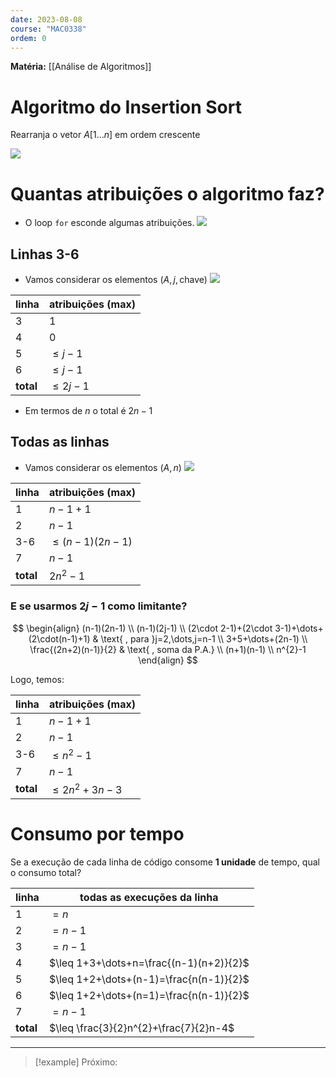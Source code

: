 ```yaml
---
date: 2023-08-08
course: "MAC0338"
ordem: 0
---
```

**Matéria:** [[Análise de Algoritmos]]

# Algoritmo do Insertion Sort

Rearranja o vetor $A[1\dots n]$ em ordem crescente

![](https://i.imgur.com/USrMUSl.png)

# Quantas atribuições o algoritmo faz?
- O loop `for` esconde algumas atribuições.
![](https://i.imgur.com/5QkJydJ.png)
## Linhas 3-6
- Vamos considerar os elementos $(A,j,\text{chave})$
![](https://i.imgur.com/AdRqxCy.png)

| linha     | atribuições (max) |
| --------- | ----------------- |
| 3         | 1                 |
| 4         | 0                 |
| 5         | $\leq j-1$        |
| 6         | $\leq j-1$        |
| **total** | $\leq 2j-1$                 |

- Em termos de $n$ o total é $2n-1$

## Todas as linhas
- Vamos considerar os elementos $(A,n)$
![](https://i.imgur.com/mVH6sEW.png)

| linha     | atribuições (max) |
| --------- | ----------------- |
| 1         | $n-1+1$               |
| 2         | $n-1$             |
| 3-6       | $\leq(n-1)(2n-1)$     |
| 7         | $n-1$             |
| **total** | $2n^{2}-1$        | 

### E se usarmos $2j-1$ como limitante?
$$
\begin{align}
(n-1)(2n-1) \\
(n-1)(2j-1) \\
(2\cdot 2-1)+(2\cdot 3-1)+\dots+(2\cdot(n-1)+1) & \text{ , para }j=2,\dots,j=n-1 \\
3+5+\dots+(2n-1) \\
\frac{(2n+2)(n-1)}{2} & \text{ , soma da P.A.} \\
(n+1)(n-1) \\
n^{2}-1
\end{align}
$$

Logo, temos:

| linha     | atribuições (max) |
| --------- | ----------------- |
| 1         | $n-1+1$               |
| 2         | $n-1$             |
| 3-6       | $\leq n^{2}-1$     |
| 7         | $n-1$             |
| **total** | $\leq2n^{2}+3n-3$        | 

# Consumo por tempo
Se a execução de cada linha de código consome **1 unidade** de tempo, qual o consumo total?

| linha     | todas as execuções da linha             |
| --------- | --------------------------------------- |
| 1         | $=n$                                    |
| 2         | $=n-1$                                  |
| 3         | $=n-1$                                  |
| 4         | $\leq 1+3+\dots+n=\frac{(n-1)(n+2)}{2}$ |
| 5         | $\leq 1+2+\dots+(n-1)=\frac{n(n-1)}{2}$ |
| 6         | $\leq 1+2+\dots+(n=1)=\frac{n(n-1)}{2}$ |
| 7         | $=n-1$                                  |
| **total** | $\leq \frac{3}{2}n^{2}+\frac{7}{2}n-4$                                        |

---
>[!example] Próximo:
>